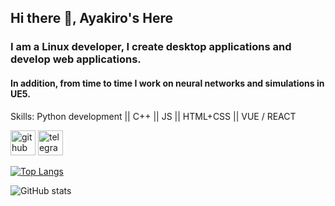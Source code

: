 ## Hi there 👋, Ayakiro's Here
### I am a Linux developer, I create desktop applications and develop web applications.
#### In addition, from time to time I work on neural networks and simulations in UE5.

Skills: Python development || C++ || JS || HTML+CSS || VUE / REACT 



[<img src='<svg xmlns="http://www.w3.org/2000/svg" x="0px" y="0px" width="100" height="100" viewBox="0 0 48 48">
<linearGradient id="BiF7D16UlC0RZ_VqXJHnXa_oWiuH0jFiU0R_gr1" x1="9.858" x2="38.142" y1="9.858" y2="38.142" gradientUnits="userSpaceOnUse"><stop offset="0" stop-color="#33bef0"></stop><stop offset="1" stop-color="#0a85d9"></stop></linearGradient><path fill="url(#BiF7D16UlC0RZ_VqXJHnXa_oWiuH0jFiU0R_gr1)" d="M44,24c0,11.045-8.955,20-20,20S4,35.045,4,24S12.955,4,24,4S44,12.955,44,24z"></path><path d="M10.119,23.466c8.155-3.695,17.733-7.704,19.208-8.284c3.252-1.279,4.67,0.028,4.448,2.113	c-0.273,2.555-1.567,9.99-2.363,15.317c-0.466,3.117-2.154,4.072-4.059,2.863c-1.445-0.917-6.413-4.17-7.72-5.282	c-0.891-0.758-1.512-1.608-0.88-2.474c0.185-0.253,0.658-0.763,0.921-1.017c1.319-1.278,1.141-1.553-0.454-0.412	c-0.19,0.136-1.292,0.935-1.745,1.237c-1.11,0.74-2.131,0.78-3.862,0.192c-1.416-0.481-2.776-0.852-3.634-1.223	C8.794,25.983,8.34,24.272,10.119,23.466z" opacity=".05"></path><path d="M10.836,23.591c7.572-3.385,16.884-7.264,18.246-7.813c3.264-1.318,4.465-0.536,4.114,2.011	c-0.326,2.358-1.483,9.654-2.294,14.545c-0.478,2.879-1.874,3.513-3.692,2.337c-1.139-0.734-5.723-3.754-6.835-4.633	c-0.86-0.679-1.751-1.463-0.71-2.598c0.348-0.379,2.27-2.234,3.707-3.614c0.833-0.801,0.536-1.196-0.469-0.508	c-1.843,1.263-4.858,3.262-5.396,3.625c-1.025,0.69-1.988,0.856-3.664,0.329c-1.321-0.416-2.597-0.819-3.262-1.078	C9.095,25.618,9.075,24.378,10.836,23.591z" opacity=".07"></path><path fill="#fff" d="M11.553,23.717c6.99-3.075,16.035-6.824,17.284-7.343c3.275-1.358,4.28-1.098,3.779,1.91	c-0.36,2.162-1.398,9.319-2.226,13.774c-0.491,2.642-1.593,2.955-3.325,1.812c-0.833-0.55-5.038-3.331-5.951-3.984	c-0.833-0.595-1.982-1.311-0.541-2.721c0.513-0.502,3.874-3.712,6.493-6.21c0.343-0.328-0.088-0.867-0.484-0.604	c-3.53,2.341-8.424,5.59-9.047,6.013c-0.941,0.639-1.845,0.932-3.467,0.466c-1.226-0.352-2.423-0.772-2.889-0.932	C9.384,25.282,9.81,24.484,11.553,23.717z"></path>
</svg>' alt='github' height='40'>](https://github.com/1Ayakiro1)  [<img src='https://cdn.jsdelivr.net/npm/simple-icons@3.0.1/icons/telegram.svg' alt='telegram' height='40'>](https://t.me/Ayakiro)  

[![Top Langs](https://github-readme-stats.vercel.app/api/top-langs/?username=1Ayakiro1)](https://github.com/anuraghazra/github-readme-stats)

![GitHub stats](https://github-readme-stats.vercel.app/api?username=1Ayakiro1&show_icons=true)  

